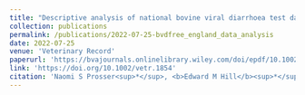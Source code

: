 ```yaml
---
title: "Descriptive analysis of national bovine viral diarrhoea test data in England (2016–2020)"
collection: publications
permalink: /publications/2022-07-25-bvdfree_england_data_analysis
date: 2022-07-25
venue: 'Veterinary Record'
paperurl: 'https://bvajournals.onlinelibrary.wiley.com/doi/epdf/10.1002/vetr.1854'
link: 'https://doi.org/10.1002/vetr.1854'
citation: 'Naomi S Prosser<sup>*</sup>, <b>Edward M Hill</b><sup>*</sup>, Derek Armstrong, Lorna Gow, Michael J Tildesley, Matt J Keeling, Jasmeet Kaler, Eamonn Ferguson, Martin J Green. (2022). &quot;BVDFree England data analysis: descriptive analysis of national bovine viral diarrhoea test data in England.&quot; <i>Veterinary Record</i>, <b>191</b>(5): e1854. doi: 10.1002/vetr.1854.'
---
```

